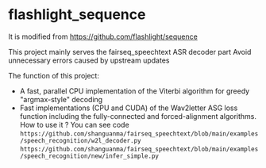# flashlight_sequence
It is modified from https://github.com/flashlight/sequence

This project mainly serves the fairseq_speechtext ASR decoder part
Avoid unnecessary errors caused by upstream updates


The function of this  project:
- A fast, parallel CPU implementation of the Viterbi algorithm for greedy "argmax-style" decoding
- Fast implementations (CPU and CUDA) of the Wav2letter ASG loss function including the fully-connected and forced-alignment algorithms.
How to use it ?
 You can see code 
`https://github.com/shanguanma/fairseq_speechtext/blob/main/examples/speech_recognition/w2l_decoder.py`
`https://github.com/shanguanma/fairseq_speechtext/blob/main/examples/speech_recognition/new/infer_simple.py` 

